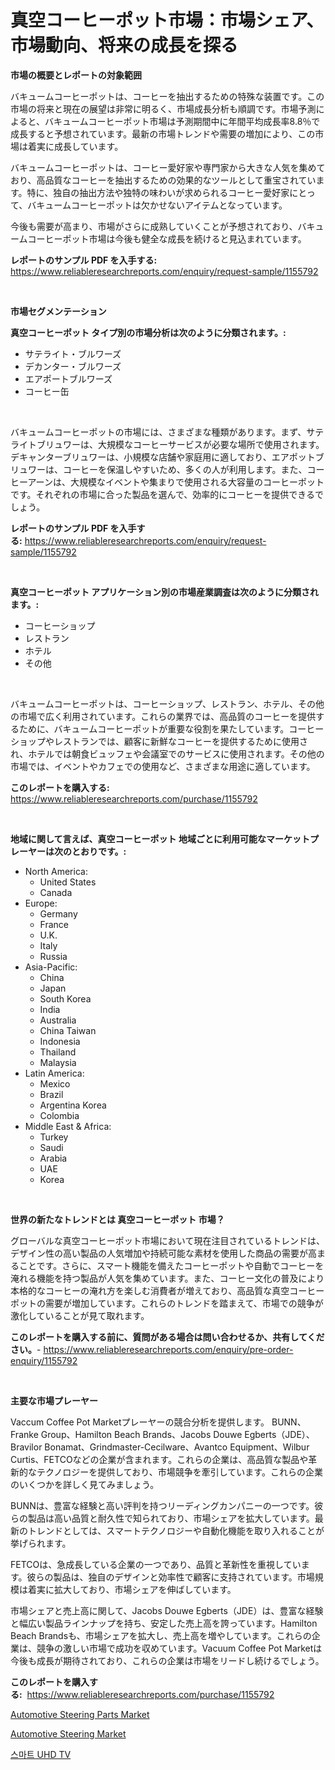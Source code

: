 <p><h1>真空コーヒーポット市場：市場シェア、市場動向、将来の成長を探る</h1></p><p><strong>市場の概要とレポートの対象範囲</strong></p>
<p><p>バキュームコーヒーポットは、コーヒーを抽出するための特殊な装置です。この市場の将来と現在の展望は非常に明るく、市場成長分析も順調です。市場予測によると、バキュームコーヒーポット市場は予測期間中に年間平均成長率8.8％で成長すると予想されています。最新の市場トレンドや需要の増加により、この市場は着実に成長しています。</p><p>バキュームコーヒーポットは、コーヒー愛好家や専門家から大きな人気を集めており、高品質なコーヒーを抽出するための効果的なツールとして重宝されています。特に、独自の抽出方法や独特の味わいが求められるコーヒー愛好家にとって、バキュームコーヒーポットは欠かせないアイテムとなっています。</p><p>今後も需要が高まり、市場がさらに成熟していくことが予想されており、バキュームコーヒーポット市場は今後も健全な成長を続けると見込まれています。</p></p>
<p><strong>レポートのサンプル PDF を入手する:</strong> <a href="https://www.reliableresearchreports.com/enquiry/request-sample/1155792">https://www.reliableresearchreports.com/enquiry/request-sample/1155792</a></p>
<p>&nbsp;</p>
<p><strong>市場セグメンテーション</strong></p>
<p><strong>真空コーヒーポット タイプ別の市場分析は次のように分類されます。:</strong></p>
<p><ul><li>サテライト・ブルワーズ</li><li>デカンター・ブルワーズ</li><li>エアポートブルワーズ</li><li>コーヒー缶</li></ul></p>
<p>&nbsp;</p>
<p><p>バキュームコーヒーポットの市場には、さまざまな種類があります。まず、サテライトブリュワーは、大規模なコーヒーサービスが必要な場所で使用されます。デキャンターブリュワーは、小規模な店舗や家庭用に適しており、エアポットブリュワーは、コーヒーを保温しやすいため、多くの人が利用します。また、コーヒーアーンは、大規模なイベントや集まりで使用される大容量のコーヒーポットです。それぞれの市場に合った製品を選んで、効率的にコーヒーを提供できるでしょう。</p></p>
<p><strong>レポートのサンプル PDF を入手する:</strong>&nbsp;<a href="https://www.reliableresearchreports.com/enquiry/request-sample/1155792">https://www.reliableresearchreports.com/enquiry/request-sample/1155792</a></p>
<p>&nbsp;</p>
<p><strong> 真空コーヒーポット アプリケーション別の市場産業調査は次のように分類されます。:</strong></p>
<p><ul><li>コーヒーショップ</li><li>レストラン</li><li>ホテル</li><li>その他</li></ul></p>
<p>&nbsp;</p>
<p><p>バキュームコーヒーポットは、コーヒーショップ、レストラン、ホテル、その他の市場で広く利用されています。これらの業界では、高品質のコーヒーを提供するために、バキュームコーヒーポットが重要な役割を果たしています。コーヒーショップやレストランでは、顧客に新鮮なコーヒーを提供するために使用され、ホテルでは朝食ビュッフェや会議室でのサービスに使用されます。その他の市場では、イベントやカフェでの使用など、さまざまな用途に適しています。</p></p>
<p><strong>このレポートを購入する:</strong>&nbsp; <a href="https://www.reliableresearchreports.com/purchase/1155792">https://www.reliableresearchreports.com/purchase/1155792</a></p>
<p>&nbsp;</p>
<p><strong>地域に関して言えば、真空コーヒーポット 地域ごとに利用可能なマーケットプレーヤーは次のとおりです。:</strong></p>
<p><ul>
    <li>
        North America:
        <ul>
            <li>United States</li>
            <li>Canada</li>
        </ul>
    </li>
    <li>
        Europe:
        <ul>
            <li>Germany</li>
            <li>France</li>
            <li>U.K.</li>
            <li>Italy</li>
            <li>Russia</li>
        </ul>
    </li>
    <li>
        Asia-Pacific:
        <ul>
            <li>China</li>
            <li>Japan</li>
            <li>South Korea</li>
            <li>India</li>
            <li>Australia</li>
            <li>China Taiwan</li>
            <li>Indonesia</li>
            <li>Thailand</li>
            <li>Malaysia</li>
        </ul>
    </li>
    <li>
        Latin America:
        <ul>
            <li>Mexico</li>
            <li>Brazil</li>
            <li>Argentina Korea</li>
            <li>Colombia</li>
        </ul>
    </li>
    <li>
        Middle East & Africa:
        <ul>
            <li>Turkey</li>
            <li>Saudi</li>
            <li>Arabia</li>
            <li>UAE</li>
            <li>Korea</li>
        </ul>
    </li>
    </ul></p>
<p>&nbsp;</p>
<p><strong>世界の新たなトレンドとは 真空コーヒーポット 市場？</strong></p>
<p><p>グローバルな真空コーヒーポット市場において現在注目されているトレンドは、デザイン性の高い製品の人気増加や持続可能な素材を使用した商品の需要が高まることです。さらに、スマート機能を備えたコーヒーポットや自動でコーヒーを淹れる機能を持つ製品が人気を集めています。また、コーヒー文化の普及により本格的なコーヒーの淹れ方を楽しむ消費者が増えており、高品質な真空コーヒーポットの需要が増加しています。これらのトレンドを踏まえて、市場での競争が激化していることが見て取れます。</p></p>
<p><strong>このレポートを購入する前に、質問がある場合は問い合わせるか、共有してください。</strong>- <a href="https://www.reliableresearchreports.com/enquiry/pre-order-enquiry/1155792">https://www.reliableresearchreports.com/enquiry/pre-order-enquiry/1155792</a></p>
<p>&nbsp;</p>
<p><strong>主要な市場プレーヤー</strong></p>
<p><p>Vaccum Coffee Pot Marketプレーヤーの競合分析を提供します。 BUNN、Franke Group、Hamilton Beach Brands、Jacobs Douwe Egberts（JDE）、Bravilor Bonamat、Grindmaster-Cecilware、Avantco Equipment、Wilbur Curtis、FETCOなどの企業が含まれます。これらの企業は、高品質な製品や革新的なテクノロジーを提供しており、市場競争を牽引しています。これらの企業のいくつかを詳しく見てみましょう。</p><p>BUNNは、豊富な経験と高い評判を持つリーディングカンパニーの一つです。彼らの製品は高い品質と耐久性で知られており、市場シェアを拡大しています。最新のトレンドとしては、スマートテクノロジーや自動化機能を取り入れることが挙げられます。</p><p>FETCOは、急成長している企業の一つであり、品質と革新性を重視しています。彼らの製品は、独自のデザインと効率性で顧客に支持されています。市場規模は着実に拡大しており、市場シェアを伸ばしています。</p><p>市場シェアと売上高に関して、Jacobs Douwe Egberts（JDE）は、豊富な経験と幅広い製品ラインナップを持ち、安定した売上高を誇っています。Hamilton Beach Brandsも、市場シェアを拡大し、売上高を増やしています。これらの企業は、競争の激しい市場で成功を収めています。Vacuum Coffee Pot Marketは今後も成長が期待されており、これらの企業は市場をリードし続けるでしょう。</p></p>
<p><strong>このレポートを購入する:</strong>&nbsp;&nbsp;<a href="https://www.reliableresearchreports.com/purchase/1155792">https://www.reliableresearchreports.com/purchase/1155792</a></p>
<p><p><a href="https://github.com/jsmusil/Market-Research-Report-List-2/blob/main/automotive-steering-parts-market.md">Automotive Steering Parts Market</a></p><p><a href="https://github.com/bmorecock/Market-Research-Report-List-2/blob/main/automotive-steering-market.md">Automotive Steering Market</a></p><p><a href="https://github.com/vs10l4sfg5c/Market-Research-Report-List-1/blob/main/7448609187647.md">스마트 UHD TV</a></p></p>